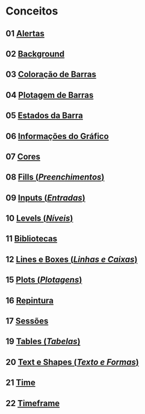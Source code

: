 
# Conceitos

## 01 [Alertas](./05_01_alertas.md)

## 02 [Background](./05_02_background.md)

## 03 [Coloração de Barras](./05_03_coloracao_de_barras.md)

## 04 [Plotagem de Barras](./05_04_plotagem_de_barras.md)

## 05 [Estados da Barra](./05_05_estados_da_barra.md)

## 06 [Informações do Gráfico](./05_06_informacoes_do_grafico.md)

## 07 [Cores](./05_07_cores.md)

## 08 [Fills (_Preenchimentos_)](./05_08_fills.md)

## 09 [Inputs (_Entradas_)](./05_09_inputs.md)

## 10 [Levels (_Níveis_)](./05_10_levels.md)

## 11 [Bibliotecas](./05_11_libraries.md)

## 12 [Lines e Boxes (_Linhas e Caixas_)](./05_12_lines_e_boxes.md)

## 15 [Plots (_Plotagens_)](./05_15_plots.md)

## 16 [Repintura](./05_16_repintura.md)

## 17 [Sessões](./05_17_sessoes.md)

## 19 [Tables (_Tabelas_)](./05_19_tables.md)

## 20 [Text e Shapes (_Texto e Formas_)](./05_20_text_e_shapes.md)

## 21 [Time](./05_21_time.md)

## 22 [Timeframe](./05_22_timeframe.md)
